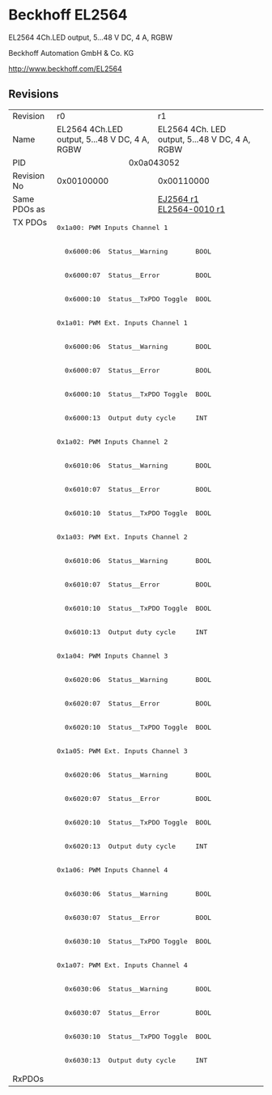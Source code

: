 # Beckhoff EL2564

EL2564 4Ch.LED output, 5...48 V DC, 4 A, RGBW

Beckhoff Automation GmbH & Co. KG

http://www.beckhoff.com/EL2564

## Revisions
<table>
<tr>
<td>Revision</td>
<td>r0</td>
<td>r1</td>
</tr>
<tr>
<td>Name</td>
<td>EL2564 4Ch.LED output, 5...48 V DC, 4 A, RGBW</td>
<td>EL2564 4Ch. LED output, 5...48 V DC, 4 A, RGBW</td>
</tr>
<tr>
<td>PID</td>
<td colspan=2 align="center">0x0a043052</td>
</tr>
<tr>
<td>Revision No</td>
<td>0x00100000</td>
<td>0x00110000</td>
</tr>
<tr>
<td>Same PDOs as</td>
<td></td>
<td><a href="EJ2564.md">EJ2564 r1</a><br/><a href="EL2564-0010.md">EL2564-0010 r1</a></td>
</tr>
<tr>
<td rowspan=36 valign=top>TX PDOs</td>
<td colspan=2 align="left"><pre>0x1a00: PWM Inputs Channel 1</pre></td>
<td></td>
</tr>
<tr>
<td colspan=2 align="left"><pre>  0x6000:06  Status__Warning       BOOL</pre></td>
</tr>
<tr>
<td colspan=2 align="left"><pre>  0x6000:07  Status__Error         BOOL</pre></td>
</tr>
<tr>
<td colspan=2 align="left"><pre>  0x6000:10  Status__TxPDO Toggle  BOOL</pre></td>
</tr>
<tr>
<td colspan=2 align="left"><pre>0x1a01: PWM Ext. Inputs Channel 1</pre></td>
</tr>
<tr>
<td colspan=2 align="left"><pre>  0x6000:06  Status__Warning       BOOL</pre></td>
</tr>
<tr>
<td colspan=2 align="left"><pre>  0x6000:07  Status__Error         BOOL</pre></td>
</tr>
<tr>
<td colspan=2 align="left"><pre>  0x6000:10  Status__TxPDO Toggle  BOOL</pre></td>
</tr>
<tr>
<td colspan=2 align="left"><pre>  0x6000:13  Output duty cycle     INT</pre></td>
</tr>
<tr>
<td colspan=2 align="left"><pre>0x1a02: PWM Inputs Channel 2</pre></td>
</tr>
<tr>
<td colspan=2 align="left"><pre>  0x6010:06  Status__Warning       BOOL</pre></td>
</tr>
<tr>
<td colspan=2 align="left"><pre>  0x6010:07  Status__Error         BOOL</pre></td>
</tr>
<tr>
<td colspan=2 align="left"><pre>  0x6010:10  Status__TxPDO Toggle  BOOL</pre></td>
</tr>
<tr>
<td colspan=2 align="left"><pre>0x1a03: PWM Ext. Inputs Channel 2</pre></td>
</tr>
<tr>
<td colspan=2 align="left"><pre>  0x6010:06  Status__Warning       BOOL</pre></td>
</tr>
<tr>
<td colspan=2 align="left"><pre>  0x6010:07  Status__Error         BOOL</pre></td>
</tr>
<tr>
<td colspan=2 align="left"><pre>  0x6010:10  Status__TxPDO Toggle  BOOL</pre></td>
</tr>
<tr>
<td colspan=2 align="left"><pre>  0x6010:13  Output duty cycle     INT</pre></td>
</tr>
<tr>
<td colspan=2 align="left"><pre>0x1a04: PWM Inputs Channel 3</pre></td>
</tr>
<tr>
<td colspan=2 align="left"><pre>  0x6020:06  Status__Warning       BOOL</pre></td>
</tr>
<tr>
<td colspan=2 align="left"><pre>  0x6020:07  Status__Error         BOOL</pre></td>
</tr>
<tr>
<td colspan=2 align="left"><pre>  0x6020:10  Status__TxPDO Toggle  BOOL</pre></td>
</tr>
<tr>
<td colspan=2 align="left"><pre>0x1a05: PWM Ext. Inputs Channel 3</pre></td>
</tr>
<tr>
<td colspan=2 align="left"><pre>  0x6020:06  Status__Warning       BOOL</pre></td>
</tr>
<tr>
<td colspan=2 align="left"><pre>  0x6020:07  Status__Error         BOOL</pre></td>
</tr>
<tr>
<td colspan=2 align="left"><pre>  0x6020:10  Status__TxPDO Toggle  BOOL</pre></td>
</tr>
<tr>
<td colspan=2 align="left"><pre>  0x6020:13  Output duty cycle     INT</pre></td>
</tr>
<tr>
<td colspan=2 align="left"><pre>0x1a06: PWM Inputs Channel 4</pre></td>
</tr>
<tr>
<td colspan=2 align="left"><pre>  0x6030:06  Status__Warning       BOOL</pre></td>
</tr>
<tr>
<td colspan=2 align="left"><pre>  0x6030:07  Status__Error         BOOL</pre></td>
</tr>
<tr>
<td colspan=2 align="left"><pre>  0x6030:10  Status__TxPDO Toggle  BOOL</pre></td>
</tr>
<tr>
<td colspan=2 align="left"><pre>0x1a07: PWM Ext. Inputs Channel 4</pre></td>
</tr>
<tr>
<td colspan=2 align="left"><pre>  0x6030:06  Status__Warning       BOOL</pre></td>
</tr>
<tr>
<td colspan=2 align="left"><pre>  0x6030:07  Status__Error         BOOL</pre></td>
</tr>
<tr>
<td colspan=2 align="left"><pre>  0x6030:10  Status__TxPDO Toggle  BOOL</pre></td>
</tr>
<tr>
<td colspan=2 align="left"><pre>  0x6030:13  Output duty cycle     INT</pre></td>
</tr>
<tr>
<td>RxPDOs</td>
<td colspan=2 align="left"></td>
</tr>
</table>
